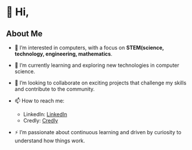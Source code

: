 # 👋 Hi, 

## About Me
- 👀 I’m interested in computers, with a focus on **STEM(science, technology, engineering, mathematics**.
- 🌱 I’m currently learning and exploring new technologies in computer science.
- 💞️ I’m looking to collaborate on exciting projects that challenge my skills and contribute to the community.
- 📫 How to reach me: 
  - LinkedIn: [LinkedIn](https://www.linkedin.com/in/subhasish-sahu-)
  - Credly: [Credly](https://www.credly.com/users/subhasish.sahu)
  
- ⚡ I’m passionate about continuous learning and driven by curiosity to understand how things work.
